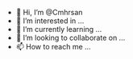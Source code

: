- 👋 Hi, I’m @Cmhrsan
- 👀 I’m interested in ...
- 🌱 I’m currently learning ...
- 💞️ I’m looking to collaborate on ...
- 📫 How to reach me ...

<!---
Cmhrsan/Cmhrsan is a ✨ special ✨ repository because its `README.md` (this file) appears on your GitHub profile.
You can click the Preview link to take a look at your changes.
--->
